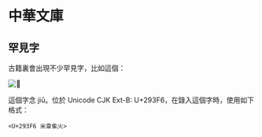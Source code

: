 # 中華文庫

## 罕見字

古籍裏會出現不少罕見字，比如這個：

![𩏶](http://glyphwiki.org/glyph/u293f6.svg)

這個字念 jiū。位於 Unicode CJK Ext-B: U+293F6，在錄入這個字時，使用如下格式：

```
<U+293F6 米韋隹火>
```